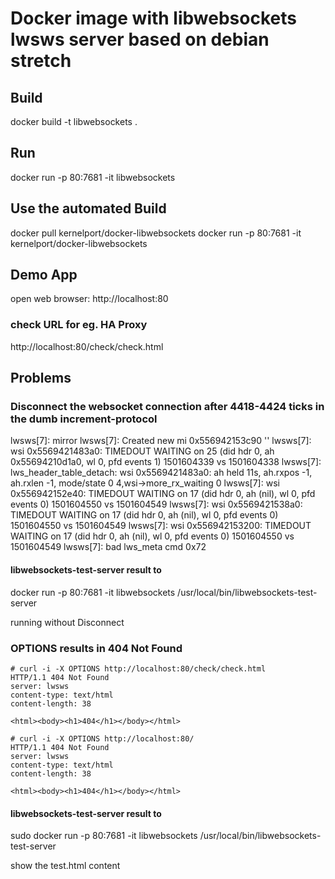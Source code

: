 # Docker image with libwebsockets lwsws server based on debian stretch

## Build
docker build -t libwebsockets .

## Run
docker run -p 80:7681 -it libwebsockets

## Use the automated Build
docker pull kernelport/docker-libwebsockets
docker run -p 80:7681 -it kernelport/docker-libwebsockets

## Demo App
open web browser:
http://localhost:80

### check URL for eg. HA Proxy
http://localhost:80/check/check.html

## Problems
### Disconnect the websocket connection after 4418-4424 ticks in the dumb increment-protocol
lwsws[7]: mirror 
lwsws[7]: Created new mi 0x556942153c90 ''
lwsws[7]: wsi 0x5569421483a0: TIMEDOUT WAITING on 25 (did hdr 0, ah 0x55694210d1a0, wl 0, pfd events 1) 1501604339 vs 1501604338
lwsws[7]: lws_header_table_detach: wsi 0x5569421483a0: ah held 11s, ah.rxpos -1, ah.rxlen -1, mode/state 0 4,wsi->more_rx_waiting 0
lwsws[7]: wsi 0x556942152e40: TIMEDOUT WAITING on 17 (did hdr 0, ah (nil), wl 0, pfd events 0) 1501604550 vs 1501604549
lwsws[7]: wsi 0x5569421538a0: TIMEDOUT WAITING on 17 (did hdr 0, ah (nil), wl 0, pfd events 0) 1501604550 vs 1501604549
lwsws[7]: wsi 0x556942153200: TIMEDOUT WAITING on 17 (did hdr 0, ah (nil), wl 0, pfd events 0) 1501604550 vs 1501604549
lwsws[7]: bad lws_meta cmd 0x72

#### libwebsockets-test-server result to 
docker run -p 80:7681 -it libwebsockets /usr/local/bin/libwebsockets-test-server

running without Disconnect


### OPTIONS results in 404 Not Found 
```
# curl -i -X OPTIONS http://localhost:80/check/check.html
HTTP/1.1 404 Not Found
server: lwsws
content-type: text/html
content-length: 38

<html><body><h1>404</h1></body></html>
```

```
# curl -i -X OPTIONS http://localhost:80/
HTTP/1.1 404 Not Found
server: lwsws
content-type: text/html
content-length: 38

<html><body><h1>404</h1></body></html>
```

#### libwebsockets-test-server result to 
sudo docker run -p 80:7681 -it libwebsockets /usr/local/bin/libwebsockets-test-server

show the test.html content
